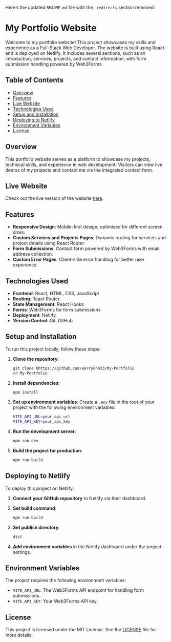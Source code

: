 Here’s the updated `README.md` file with the `_redirects` section removed:

# My Portfolio Website

Welcome to my portfolio website! This project showcases my skills and experience as a Full-Stack Web Developer. The website is built using React and is deployed on Netlify. It includes several sections, such as an introduction, services, projects, and contact information, with form submission handling powered by Web3Forms.

## Table of Contents

- [Overview](#overview)
- [Features](#features)
- [Live Website](#live-website)
- [Technologies Used](#technologies-used)
- [Setup and Installation](#setup-and-installation)
- [Deploying to Netlify](#deploying-to-netlify)
- [Environment Variables](#environment-variables)
- [License](#license)

## Overview

This portfolio website serves as a platform to showcase my projects, technical skills, and experience in web development. Visitors can view live demos of my projects and contact me via the integrated contact form.

## Live Website

Check out the live version of the website [here](https://harryohm33.netlify.app/).

## Features

- **Responsive Design**: Mobile-first design, optimized for different screen sizes.
- **Custom Services and Projects Pages**: Dynamic routing for services and project details using React Router.
- **Form Submissions**: Contact form powered by Web3Forms with email address collection.
- **Custom Error Pages**: Client-side error handling for better user experience.

## Technologies Used

- **Frontend**: React, HTML, CSS, JavaScript
- **Routing**: React Router
- **State Management**: React Hooks
- **Forms**: Web3Forms for form submissions
- **Deployment**: Netlify
- **Version Control**: Git, GitHub

## Setup and Installation

To run this project locally, follow these steps:

1. **Clone the repository**:

   ```bash
   git clone hhttps://github.com/HarryOhm33/My-Portfolio
   cd My-Portfolio
   ```

2. **Install dependencies**:

   ```bash
   npm install
   ```

3. **Set up environment variables**:
   Create a `.env` file in the root of your project with the following environment variables:

   ```bash
   VITE_API_URL=your_api_url
   VITE_API_KEY=your_api_key
   ```

4. **Run the development server**:

   ```bash
   npm run dev
   ```

5. **Build the project for production**:

   ```bash
   npm run build
   ```

## Deploying to Netlify

To deploy this project on Netlify:

1. **Connect your GitHub repository** to Netlify via their dashboard.
2. **Set build command**:

   ```bash
   npm run build
   ```

3. **Set publish directory**:

   ```bash
   dist
   ```

4. **Add environment variables** in the Netlify dashboard under the project settings.

## Environment Variables

The project requires the following environment variables:

- `VITE_API_URL`: The Web3Forms API endpoint for handling form submissions.
- `VITE_API_KEY`: Your Web3Forms API key.

## License

This project is licensed under the MIT License. See the [LICENSE](./LICENSE) file for more details.

```

```
